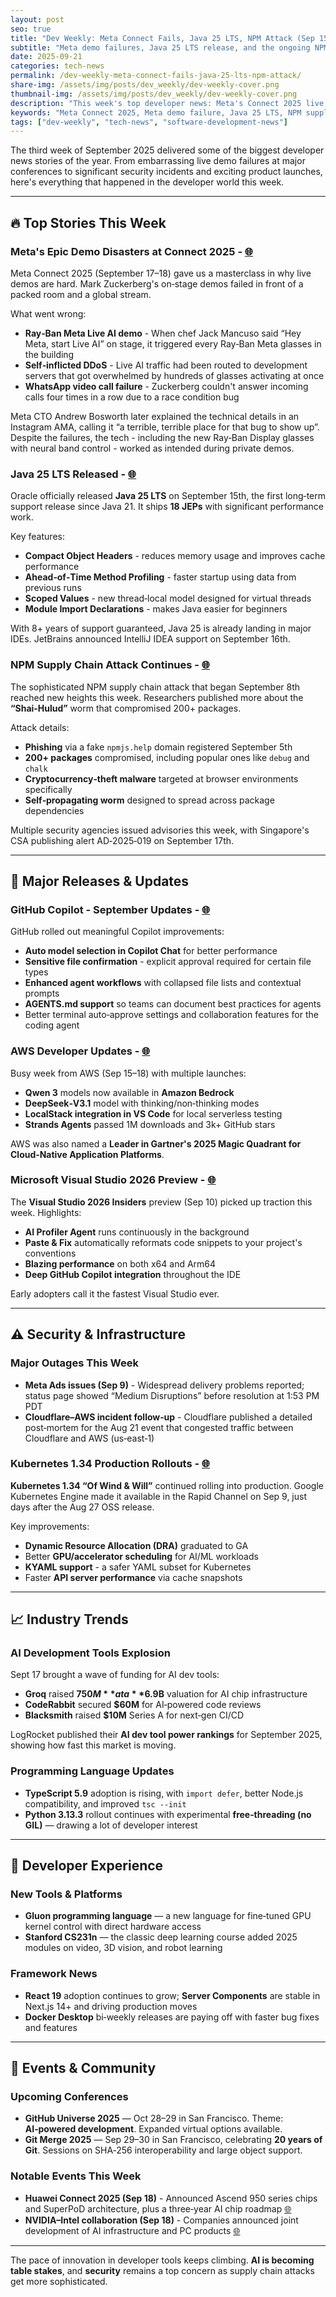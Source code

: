 ```yaml
---
layout: post
seo: true
title: "Dev Weekly: Meta Connect Fails, Java 25 LTS, NPM Attack (Sep 15–21, 2025)"
subtitle: "Meta demo failures, Java 25 LTS release, and the ongoing NPM supply chain attack"
date: 2025-09-21
categories: tech-news
permalink: /dev-weekly-meta-connect-fails-java-25-lts-npm-attack/
share-img: /assets/img/posts/dev_weekly/dev-weekly-cover.png
thumbnail-img: /assets/img/posts/dev_weekly/dev-weekly-cover.png
description: "This week's top developer news: Meta's Connect 2025 live demo failures, Java 25 LTS goes live, new details on the NPM supply chain attack, plus Copilot and AWS updates, Kubernetes 1.34 rollouts, React 19 momentum, and more."
keywords: "Meta Connect 2025, Meta demo failure, Java 25 LTS, NPM supply chain attack, Shai-Hulud, GitHub Copilot update, AWS Bedrock Qwen 3, DeepSeek-V3.1, Kubernetes 1.34, React 19, Docker Desktop bi-weekly, developer news September 2025"
tags: ["dev-weekly", "tech-news", "software-development-news"]
---
```


The third week of September 2025 delivered some of the biggest developer news stories of the year. From embarrassing live demo failures at major conferences to significant security incidents and exciting product launches, here's everything that happened in the developer world this week.

---

## 🔥 Top Stories This Week

### Meta's Epic Demo Disasters at Connect 2025 - [🌐](https://www.uploadvr.com/meta-explains-why-connect-2025-keynote-live-demos-failed/)
Meta Connect 2025 (September 17–18) gave us a masterclass in why live demos are hard. Mark Zuckerberg's on‑stage demos failed in front of a packed room and a global stream.

What went wrong:

- **Ray‑Ban Meta Live AI demo** - When chef Jack Mancuso said “Hey Meta, start Live AI” on stage, it triggered every Ray‑Ban Meta glasses in the building
- **Self‑inflicted DDoS** - Live AI traffic had been routed to development servers that got overwhelmed by hundreds of glasses activating at once
- **WhatsApp video call failure** - Zuckerberg couldn't answer incoming calls four times in a row due to a race condition bug

Meta CTO Andrew Bosworth later explained the technical details in an Instagram AMA, calling it “a terrible, terrible place for that bug to show up”. Despite the failures, the tech - including the new Ray‑Ban Display glasses with neural band control - worked as intended during private demos.

### Java 25 LTS Released - [🌐](https://www.infoq.com/news/2025/09/java25-released/)
Oracle officially released **Java 25 LTS** on September 15th, the first long‑term support release since Java 21. It ships **18 JEPs** with significant performance work.

Key features:

- **Compact Object Headers** - reduces memory usage and improves cache performance
- **Ahead‑of‑Time Method Profiling** - faster startup using data from previous runs
- **Scoped Values** - new thread‑local model designed for virtual threads
- **Module Import Declarations** - makes Java easier for beginners

With 8+ years of support guaranteed, Java 25 is already landing in major IDEs. JetBrains announced IntelliJ IDEA support on September 16th.

### NPM Supply Chain Attack Continues - [🌐](https://www.armorcode.com/blog/inside-the-september-2025-npm-supply-chain-attack)
The sophisticated NPM supply chain attack that began September 8th reached new heights this week. Researchers published more about the **“Shai‑Hulud”** worm that compromised 200+ packages.

Attack details:

- **Phishing** via a fake `npmjs.help` domain registered September 5th
- **200+ packages** compromised, including popular ones like `debug` and `chalk`
- **Cryptocurrency‑theft malware** targeted at browser environments specifically
- **Self‑propagating worm** designed to spread across package dependencies

Multiple security agencies issued advisories this week, with Singapore's CSA publishing alert AD‑2025‑019 on September 17th.

---

## 🚀 Major Releases & Updates

### GitHub Copilot - September Updates - [🌐](https://github.blog/changelog/2025-09-12-github-copilot-in-vs-code-august-release-v1-104/)
GitHub rolled out meaningful Copilot improvements:

- **Auto model selection in Copilot Chat** for better performance
- **Sensitive file confirmation** - explicit approval required for certain file types
- **Enhanced agent workflows** with collapsed file lists and contextual prompts
- **AGENTS.md support** so teams can document best practices for agents
- Better terminal auto‑approve settings and collaboration features for the coding agent

### AWS Developer Updates - [🌐](https://future.forem.com/om_shree_0709/major-tech-news-september-18-2025-2bni)
Busy week from AWS (Sep 15–18) with multiple launches:

- **Qwen 3** models now available in **Amazon Bedrock**
- **DeepSeek‑V3.1** model with thinking/non‑thinking modes
- **LocalStack integration in VS Code** for local serverless testing
- **Strands Agents** passed 1M downloads and 3k+ GitHub stars

AWS was also named a **Leader in Gartner's 2025 Magic Quadrant for Cloud‑Native Application Platforms**.

### Microsoft Visual Studio 2026 Preview - [🌐](https://devblogs.microsoft.com/visualstudio/visual-studio-2026-insiders-is-here/)
The **Visual Studio 2026 Insiders** preview (Sep 10) picked up traction this week. Highlights:

- **AI Profiler Agent** runs continuously in the background
- **Paste & Fix** automatically reformats code snippets to your project's conventions
- **Blazing performance** on both x64 and Arm64
- **Deep GitHub Copilot integration** throughout the IDE

Early adopters call it the fastest Visual Studio ever.

---

## ⚠️ Security & Infrastructure

### Major Outages This Week

- **Meta Ads issues (Sep 9)** - Widespread delivery problems reported; status page showed “Medium Disruptions” before resolution at 1:53 PM PDT
- **Cloudflare–AWS incident follow‑up** - Cloudflare published a detailed post‑mortem for the Aug 21 event that congested traffic between Cloudflare and AWS (us‑east‑1)

### Kubernetes 1.34 Production Rollouts - [🌐](https://opensource.googleblog.com/2025/09/kubernetes-134-is-available-on-gke.html)
**Kubernetes 1.34 “Of Wind & Will”** continued rolling into production. Google Kubernetes Engine made it available in the Rapid Channel on Sep 9, just days after the Aug 27 OSS release.

Key improvements:

- **Dynamic Resource Allocation (DRA)** graduated to GA
- Better **GPU/accelerator scheduling** for AI/ML workloads
- **KYAML support** - a safer YAML subset for Kubernetes
- Faster **API server performance** via cache snapshots

---

## 📈 Industry Trends

### AI Development Tools Explosion
Sept 17 brought a wave of funding for AI dev tools:

- **Groq** raised **$750M** at a **$6.9B** valuation for AI chip infrastructure
- **CodeRabbit** secured **$60M** for AI‑powered code reviews
- **Blacksmith** raised **$10M** Series A for next‑gen CI/CD

LogRocket published their **AI dev tool power rankings** for September 2025, showing how fast this market is moving.

### Programming Language Updates

- **TypeScript 5.9** adoption is rising, with `import defer`, better Node.js compatibility, and improved `tsc --init`
- **Python 3.13.3** rollout continues with experimental **free‑threading (no GIL)** — drawing a lot of developer interest

---

## 🔧 Developer Experience

### New Tools & Platforms

- **Gluon programming language** — a new language for fine‑tuned GPU kernel control with direct hardware access
- **Stanford CS231n** — the classic deep learning course added 2025 modules on video, 3D vision, and robot learning

### Framework News

- **React 19** adoption continues to grow; **Server Components** are stable in Next.js 14+ and driving production moves
- **Docker Desktop** bi‑weekly releases are paying off with faster bug fixes and features

---

## 📅 Events & Community

### Upcoming Conferences

- **GitHub Universe 2025** — Oct 28–29 in San Francisco. Theme: **AI‑powered development**. Expanded virtual options available.
- **Git Merge 2025** — Sep 29–30 in San Francisco, celebrating **20 years of Git**. Sessions on SHA‑256 interoperability and large object support.

### Notable Events This Week

- **Huawei Connect 2025 (Sep 18)** - Announced Ascend 950 series chips and SuperPoD architecture, plus a three‑year AI chip roadmap [🌐](https://www.huawei.com/en/news/2025/9/hc-xu-keynote-speech)
- **NVIDIA–Intel collaboration (Sep 18)** - Companies announced joint development of AI infrastructure and PC products [🌐](http://nvidianews.nvidia.com/news/nvidia-and-intel-to-develop-ai-infrastructure-and-personal-computing-products)

---

The pace of innovation in developer tools keeps climbing. **AI is becoming table stakes**, and **security** remains a top concern as supply chain attacks get more sophisticated.

